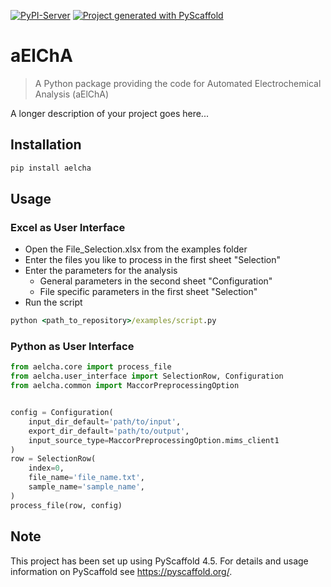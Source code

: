 <!-- These are examples of badges you might want to add to your README:
     please update the URLs accordingly

[![Built Status](https://api.cirrus-ci.com/github/<USER>/aelcha.svg?branch=main)](https://cirrus-ci.com/github/<USER>/aelcha)
[![ReadTheDocs](https://readthedocs.org/projects/aelcha/badge/?version=latest)](https://aelcha.readthedocs.io/en/stable/)
[![Coveralls](https://img.shields.io/coveralls/github/<USER>/aelcha/main.svg)](https://coveralls.io/r/<USER>/aelcha)
[![Conda-Forge](https://img.shields.io/conda/vn/conda-forge/aelcha.svg)](https://anaconda.org/conda-forge/aelcha)
[![Monthly Downloads](https://pepy.tech/badge/aelcha/month)](https://pepy.tech/project/aelcha)
[![Twitter](https://img.shields.io/twitter/url/http/shields.io.svg?style=social&label=Twitter)](https://twitter.com/aelcha)
-->

[![PyPI-Server](https://img.shields.io/pypi/v/aelcha.svg)](https://pypi.org/project/aelcha/)
[![Project generated with PyScaffold](https://img.shields.io/badge/-PyScaffold-005CA0?logo=pyscaffold)](https://pyscaffold.org/)

# aElChA

> A Python package providing the code for Automated Electrochemical Analysis (aElChA)

A longer description of your project goes here...

## Installation
```cmd
pip install aelcha
```

## Usage

### Excel as User Interface
* Open the File_Selection.xlsx from the examples folder
* Enter the files you like to process in the first sheet "Selection"
* Enter the parameters for the analysis
    * General parameters in the second sheet "Configuration"
    * File specific parameters in the first sheet "Selection"
* Run the script
```cmd
python <path_to_repository>/examples/script.py
```
### Python as User Interface
```python
from aelcha.core import process_file
from aelcha.user_interface import SelectionRow, Configuration
from aelcha.common import MaccorPreprocessingOption


config = Configuration(
    input_dir_default='path/to/input',
    export_dir_default='path/to/output',
    input_source_type=MaccorPreprocessingOption.mims_client1
)
row = SelectionRow(
    index=0,
    file_name='file_name.txt',
    sample_name='sample_name',
)
process_file(row, config)
```

<!-- pyscaffold-notes -->

## Note

This project has been set up using PyScaffold 4.5. For details and usage
information on PyScaffold see https://pyscaffold.org/.

